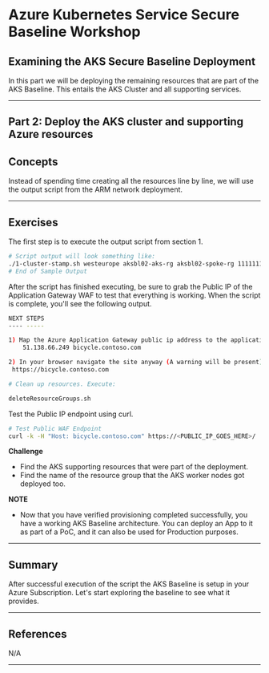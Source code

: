# Azure Kubernetes Service Secure Baseline Workshop

## Examining the AKS Secure Baseline Deployment

In this part we will be deploying the remaining resources that are part of the AKS Baseline. This entails the AKS Cluster and all supporting services.

---

## Part 2: Deploy the AKS cluster and supporting Azure resources

## Concepts

Instead of spending time creating all the resources line by line, we will use the output script from the ARM network deployment.

---

## Exercises

The first step is to execute the output script from section 1.

```bash
# Script output will look something like:
./1-cluster-stamp.sh westeurope aksbl02-aks-rg aksbl02-spoke-rg 11111111-1111-1111-1111-111111111111 11111111-1111-1111-1111-111111111111 /subscriptions/11111111-1111-1111-1111-111111111111/resourceGroups/aksbl02-spoke-rg/providers/Microsoft.Network/virtualNetworks/vnet-spoke-BU0001A0008-00 11111111-1111-1111-1111-111111111111 11111111-1111-1111-1111-111111111111 contoso@microsoft.com contosoadmin
# End of Sample Output
```

After the script has finished executing, be sure to grab the Public IP of the Application Gateway WAF to test that everything is working. When the script is complete, you'll see the following output.

```bash
NEXT STEPS
---- -----

1) Map the Azure Application Gateway public ip address to the application domain names. To do that, please open your hosts file (C:\windows\system32\drivers\etc\hosts or /etc/hosts) and add the following record in local host file:
    51.138.66.249 bicycle.contoso.com

2) In your browser navigate the site anyway (A warning will be present)
 https://bicycle.contoso.com

# Clean up resources. Execute:

deleteResourceGroups.sh
```

Test the Public IP endpoint using curl.

```bash
# Test Public WAF Endpoint
curl -k -H "Host: bicycle.contoso.com" https://<PUBLIC_IP_GOES_HERE>/
```

**Challenge**

- Find the AKS supporting resources that were part of the deployment.
- Find the name of the resource group that the AKS worker nodes got deployed too.

**NOTE**

- Now that you have verified provisioning completed successfully, you have a working AKS Baseline architecture. You can deploy an App to it as part of a PoC, and it can also be used for Production purposes.

---

## Summary

After successful execution of the script the AKS Baseline is setup in your Azure Subscription. Let's start exploring the baseline to see what it provides.

---

## References

N/A

---
